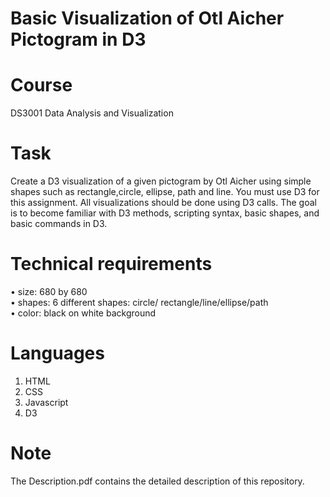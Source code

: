 # Basic Visualization of Otl Aicher Pictogram in D3

# Course

DS3001	Data Analysis and Visualization <br />

# Task
Create a D3 visualization of a given pictogram by Otl Aicher using simple shapes such as rectangle,circle, ellipse, path and line.  You must use D3 for this
assignment. All visualizations should be done using D3 calls. The goal is to become familiar with D3 methods, scripting syntax, basic shapes, and basic commands in D3. <br />

# Technical requirements
• size: 680 by 680 <br />
• shapes: 6 different shapes: circle/ rectangle/line/ellipse/path <br />
• color: black on white background <br />

# Languages
1. HTML <br />
2. CSS <br />
3. Javascript <br />
4. D3 <br />

# Note
The Description.pdf contains the detailed description of this repository.



